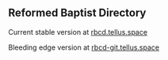 ## Reformed Baptist Directory

Current stable version at [rbcd.tellus.space](rbcd.tellus.space)

Bleeding edge version at [rbcd-git.tellus.space](rbcd-git.tellus.space)
